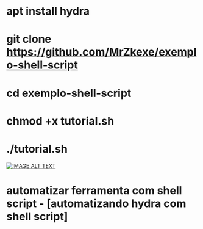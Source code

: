 # apt install hydra
# git clone https://github.com/MrZkexe/exemplo-shell-script
# cd exemplo-shell-script
# chmod +x tutorial.sh
# ./tutorial.sh

[![IMAGE ALT TEXT](http://img.youtube.com/vi/isTv-8mgybY/0.jpg)](http://www.youtube.com/watch?v=isTv-8mgybY "automatizar ferramenta com shell script - automatizando hydra com shell script")

# automatizar ferramenta com shell script - [automatizando hydra com shell script]
